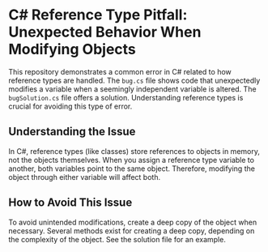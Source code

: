 # C# Reference Type Pitfall: Unexpected Behavior When Modifying Objects

This repository demonstrates a common error in C# related to how reference types are handled.  The `bug.cs` file shows code that unexpectedly modifies a variable when a seemingly independent variable is altered. The `bugSolution.cs` file offers a solution.  Understanding reference types is crucial for avoiding this type of error.

## Understanding the Issue

In C#, reference types (like classes) store references to objects in memory, not the objects themselves.  When you assign a reference type variable to another, both variables point to the same object. Therefore, modifying the object through either variable will affect both.

## How to Avoid This Issue

To avoid unintended modifications, create a deep copy of the object when necessary. Several methods exist for creating a deep copy, depending on the complexity of the object.  See the solution file for an example.